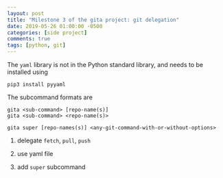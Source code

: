 ```yaml
---
layout: post
title: "Milestone 3 of the gita project: git delegation"
date: 2019-05-26 01:00:00 -0500
categories: [side project]
comments: true
tags: [python, git]
---
```



The `yaml` library is not in the Python standard library, and needs to be
installed using

```
pip3 install pyyaml
```


The subcommand formats are

```
gita <sub-command> [repo-name(s)]
gita <sub-command> <repo-name(s)>
```

```
gita super [repo-names(s)] <any-git-command-with-or-without-options>
```




1. delegate `fetch`, `pull`, `push`

2. use yaml file

3. add `super` subcommand


